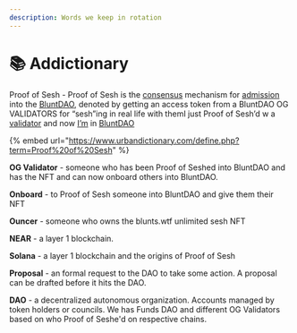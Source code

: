 ```yaml
---
description: Words we keep in rotation
---
```


# 📚 Addictionary

Proof of Sesh - Proof of Sesh is the [consensus](https://www.urbandictionary.com/define.php?term=consensus) mechanism for [admission](https://www.urbandictionary.com/define.php?term=admission) into the [BluntDAO](https://www.urbandictionary.com/define.php?term=BluntDAO), denoted by getting an access token from a BluntDAO OG VALIDATORS for “sesh”ing in real life with themI just Proof of Sesh’d w a [validator](https://www.urbandictionary.com/define.php?term=validator) and now [I’m](https://www.urbandictionary.com/define.php?term=I%E2%80%99m) in [BluntDAO](https://www.urbandictionary.com/define.php?term=BluntDAO)

{% embed url="https://www.urbandictionary.com/define.php?term=Proof%20of%20Sesh" %}

**OG Validator** - someone who has been Proof of Seshed into BluntDAO and has the NFT and can now onboard others into BluntDAO.

**Onboard** - to Proof of Sesh someone into BluntDAO and give them their NFT

**Ouncer** - someone who owns the blunts.wtf unlimited sesh NFT

**NEAR** - a layer 1 blockchain.

**Solana** - a layer 1 blockchain and the origins of Proof of Sesh

**Proposal** - an formal request to the DAO to take some action. A proposal can be drafted before it hits the DAO.

**DAO** - a decentralized autonomous organization. Accounts managed by token holders or councils. We has Funds DAO and different OG Validators based on who Proof of Seshe'd on respective chains.







